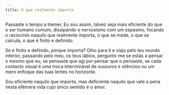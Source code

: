 ```yaml
---
title: O que realmente importa
---
```


Passaste o tempo a tremer, Eu sou assim, talvez seja mais eficiente do que o ser humano comum, dissipando o nervosismo com um espasmo, focando o raciocínio naquilo que realmente importa, o que se mede, o que se calcula, o que é finito e definido.

Se é finito e definido, porque importa? Olho para ti e viajo pelo teu mundo interior, passando pelo meu, os teus lábios, pergunto-me se estás a pensar o mesmo que eu, se pensaste que agi por pensar que o pensaste, se cada contacto visual é uma troca interminável de sussuros e silêncios ou um mero enfoque das tuas lentes no horizonte.

Sou eficiente naquilo que importa, mas deficiente naquilo que vale a pena nesta efémera vida cujo único sentido é o amor.